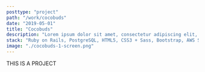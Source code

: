 ```yaml
---
posttype: "project"
path: "/work/cocobuds"
date: "2019-05-01"
title: "Cocobuds"
description: "Lorem ipsum dolor sit amet, consectetur adipiscing elit, sed do eiusmod tempor incididunt ut labore et dolore magna aliqua. Ut enim ad minim veniam, quis nostrud exercitation ullamco laboris nisi ut aliquip ex ea commodo consequat."
stack: "Ruby on Rails, PostgreSQL, HTML5, CSS3 + Sass, Bootstrap, AWS S3 and Heroku"
image: "./cocobuds-1-screen.png"
---
```


THIS IS A PROJECT